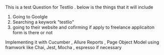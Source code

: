 This is a test Question for Testlio . below is the things that it will include

1. Going to Goolgle
2. Searching a keywork "testlio"
3. going to their website and cofirming if apply to freelance applicaiton form is there or not



Implementing it with 
Cucumber , Allure Reports , Page Object Model 
using framwork like Chai, Jest, Mocha , espresso if necessary
